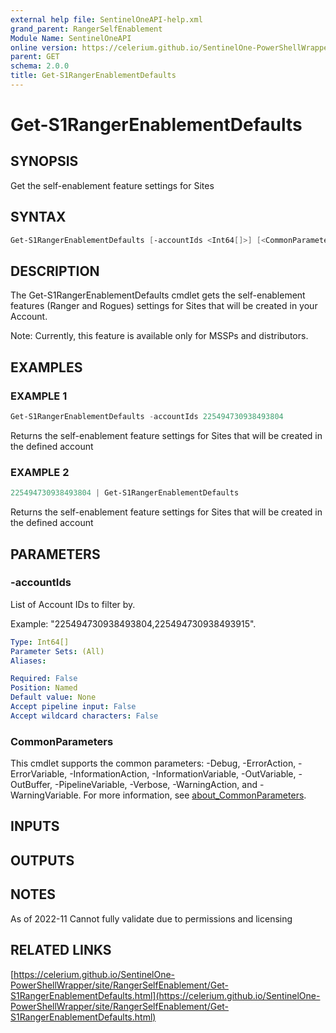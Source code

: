 ```yaml
---
external help file: SentinelOneAPI-help.xml
grand_parent: RangerSelfEnablement
Module Name: SentinelOneAPI
online version: https://celerium.github.io/SentinelOne-PowerShellWrapper/site/RangerSelfEnablement/Get-S1RangerEnablementDefaults.html
parent: GET
schema: 2.0.0
title: Get-S1RangerEnablementDefaults
---
```


# Get-S1RangerEnablementDefaults

## SYNOPSIS
Get the self-enablement feature settings for Sites

## SYNTAX

```powershell
Get-S1RangerEnablementDefaults [-accountIds <Int64[]>] [<CommonParameters>]
```

## DESCRIPTION
The Get-S1RangerEnablementDefaults cmdlet gets the self-enablement features
(Ranger and Rogues) settings for Sites that will be created in your Account.

Note: Currently, this feature is available only for MSSPs and distributors.

## EXAMPLES

### EXAMPLE 1
```powershell
Get-S1RangerEnablementDefaults -accountIds 225494730938493804
```

Returns the self-enablement feature settings for Sites that will be created
in the defined account

### EXAMPLE 2
```powershell
225494730938493804 | Get-S1RangerEnablementDefaults
```

Returns the self-enablement feature settings for Sites that will be created
in the defined account

## PARAMETERS

### -accountIds
List of Account IDs to filter by.

Example: "225494730938493804,225494730938493915".

```yaml
Type: Int64[]
Parameter Sets: (All)
Aliases:

Required: False
Position: Named
Default value: None
Accept pipeline input: False
Accept wildcard characters: False
```

### CommonParameters
This cmdlet supports the common parameters: -Debug, -ErrorAction, -ErrorVariable, -InformationAction, -InformationVariable, -OutVariable, -OutBuffer, -PipelineVariable, -Verbose, -WarningAction, and -WarningVariable. For more information, see [about_CommonParameters](http://go.microsoft.com/fwlink/?LinkID=113216).

## INPUTS

## OUTPUTS

## NOTES
As of 2022-11
    Cannot fully validate due to permissions and licensing

## RELATED LINKS

[https://celerium.github.io/SentinelOne-PowerShellWrapper/site/RangerSelfEnablement/Get-S1RangerEnablementDefaults.html](https://celerium.github.io/SentinelOne-PowerShellWrapper/site/RangerSelfEnablement/Get-S1RangerEnablementDefaults.html)

